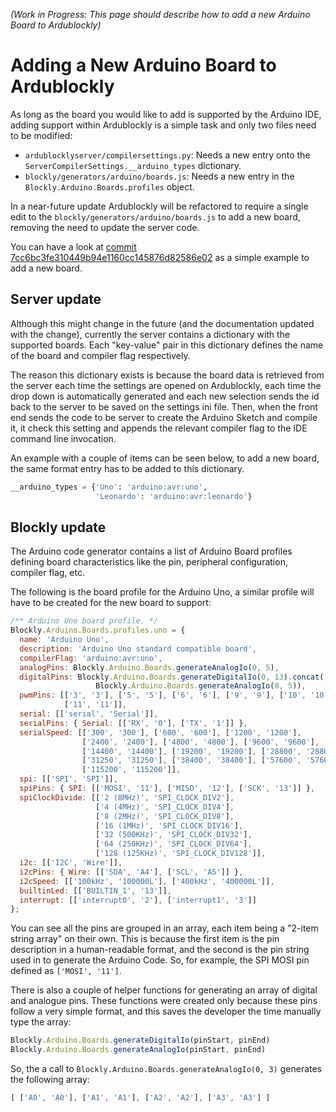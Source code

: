_(Work in Progress: This page should describe how to add a new Arduino Board to Ardublockly)_

# Adding a New Arduino Board to Ardublockly

As long as the board you would like to add is supported by the Arduino IDE, adding support within Ardublockly is a simple task and only two files need to be modified:

* `ardublocklyserver/compilersettings.py`: Needs a new entry onto the `ServerCompilerSettings.__arduino_types` dictionary. 
* `blockly/generators/arduino/boards.js`: Needs a new entry in the `Blockly.Arduino.Boards.profiles` object.

In a near-future update Ardublockly will be refactored to require a single edit to the `blockly/generators/arduino/boards.js` to add a new board, removing the need to update the server code.

You can have a look at [commit 7cc6bc3fe310449b94e1160cc145876d82586e02](https://github.com/carlosperate/ardublockly/commit/7cc6bc3fe310449b94e1160cc145876d82586e02) as a simple example to add a new board.


## Server update

Although this might change in the future (and the documentation updated with the change), currently the server contains a dictionary with the supported boards. Each "key-value" pair in this dictionary defines the name of the board and compiler flag respectively.

The reason this dictionary exists is because the board data is retrieved from the server each time the settings are opened on Ardublockly, each time the drop down is automatically generated and each new selection sends the id back to the server to be saved on the settings ini file. Then, when the front end sends the code to be server to create the Arduino Sketch and compile it, it check this setting and appends the relevant compiler flag to the IDE command line invocation.

An example with a couple of items can be seen below, to add a new board, the same format entry has to be added to this dictionary.

```python
__arduino_types = {'Uno': 'arduino:avr:uno',
                   'Leonardo': 'arduino:avr:leonardo'}
```


## Blockly update

The Arduino code generator contains a list of Arduino Board profiles defining board characteristics like the pin, peripheral configuration, compiler flag, etc.

The following is the board profile for the Arduino Uno, a similar profile will have to be created for the new board to support:

```javascript
/** Arduino Uno board profile. */
Blockly.Arduino.Boards.profiles.uno = {
  name: 'Arduino Uno',
  description: 'Arduino Uno standard compatible board',
  compilerFlag: 'arduino:avr:uno',
  analogPins: Blockly.Arduino.Boards.generateAnalogIo(0, 5),
  digitalPins: Blockly.Arduino.Boards.generateDigitalIo(0, 13).concat(
                   Blockly.Arduino.Boards.generateAnalogIo(0, 5)),
  pwmPins: [['3', '3'], ['5', '5'], ['6', '6'], ['9', '9'], ['10', '10'],
            ['11', '11']],
  serial: [['serial', 'Serial']],
  serialPins: { Serial: [['RX', '0'], ['TX', '1']] },
  serialSpeed: [['300', '300'], ['600', '600'], ['1200', '1200'],
                ['2400', '2400'], ['4800', '4800'], ['9600', '9600'],
                ['14400', '14400'], ['19200', '19200'], ['28800', '28800'],
                ['31250', '31250'], ['38400', '38400'], ['57600', '57600'],
                ['115200', '115200']],
  spi: [['SPI', 'SPI']],
  spiPins: { SPI: [['MOSI', '11'], ['MISO', '12'], ['SCK', '13']] },
  spiClockDivide: [['2 (8MHz)', 'SPI_CLOCK_DIV2'],
                   ['4 (4MHz)', 'SPI_CLOCK_DIV4'],
                   ['8 (2MHz)', 'SPI_CLOCK_DIV8'],
                   ['16 (1MHz)', 'SPI_CLOCK_DIV16'],
                   ['32 (500KHz)', 'SPI_CLOCK_DIV32'],
                   ['64 (250KHz)', 'SPI_CLOCK_DIV64'],
                   ['128 (125KHz)', 'SPI_CLOCK_DIV128']],
  i2c: [['I2C', 'Wire']],
  i2cPins: { Wire: [['SDA', 'A4'], ['SCL', 'A5']] },
  i2cSpeed: [['100kHz', '100000L'], ['400kHz', '400000L']],
  builtinLed: [['BUILTIN_1', '13']],
  interrupt: [['interrupt0', '2'], ['interrupt1', '3']]
};
```

You can see all the pins are grouped in an array, each item being a "2-item string array" on their own. This is because the first item is the pin description in a human-readable format, and the second is the pin string used in to generate the Arduino Code. So, for example, the SPI MOSI pin defined as `['MOSI', '11']`.

There is also a couple of helper functions for generating an array of digital and analogue pins. These functions were created only because these pins follow a very simple format, and this saves the developer the time manually type the array:

```javascript
Blockly.Arduino.Boards.generateDigitalIo(pinStart, pinEnd)
Blockly.Arduino.Boards.generateAnalogIo(pinStart, pinEnd)
```

So, the a call to `Blockly.Arduino.Boards.generateAnalogIo(0, 3)` generates the following array:

```javascript
[ ['A0', 'A0'], ['A1', 'A1'], ['A2', 'A2'], ['A3', 'A3'] ]
```
